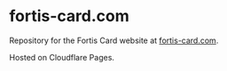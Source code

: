 # fortis-card.com

Repository for the Fortis Card website at [fortis-card.com](https://fortis-card.com).

Hosted on Cloudflare Pages.
